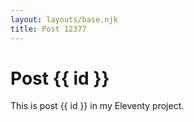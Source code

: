 ```yaml
---
layout: layouts/base.njk
title: Post 12377
---
```


# Post {{ id }}

This is post {{ id }} in my Eleventy project.
